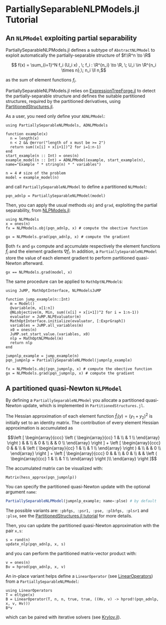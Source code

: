 # PartiallySeparableNLPModels.jl Tutorial

## An `NLPModel` exploiting partial separability
PartiallySeparableNLPModels.jl defines a subtype of `AbstractNLPModel` to exploit automatically the partially-separable structure of $f:\R^n \to \R$
```math
 f(x) = \sum_{i=1}^N f_i (U_i x) , \; f_i : \R^{n_i} \to \R, \; U_i \in \R^{n_i \times n},\; n_i \ll n,
```
as the sum of element functions $f_i$.

PartiallySeparableNLPModels.jl relies on [ExpressionTreeForge.jl](https://github.com/JuliaSmoothOptimizers/ExpressionTreeForge.jl) to detect the partially-separable structure and defines the suitable partitioned structures, required by the partitioned derivatives, using [PartitionedStructures.jl](https://github.com/paraynaud/PartitionedStructures.jl).

As a user, you need only define your `ADNLPModel`:
```@example PSNLP
using PartiallySeparableNLPModels, ADNLPModels

function example(x)
  n = length(x)
  n < 2 && @error("length of x must be >= 2")
  return sum((x[i] + x[i+1])^2 for i=1:n-1)
end 
start_example(n :: Int) = ones(n)
example_model(n :: Int) = ADNLPModel(example, start_example(n), name="Example " * string(n) * " variables")

n = 4 # size of the problem
model = example_model(n)
```
and call `PartiallySeparableNLPModel` to define a partitioned `NLPModel`:
```@example PSNLP
pqn_adnlp = PartiallySeparableNLPModel(model)
```

Then, you can apply the usual methods `obj` and `grad`, exploiting the partial separability, from [NLPModels.jl](https://github.com/JuliaSmoothOptimizers/NLPModels.jl):
```@example PSNLP
using NLPModels
x = ones(n)
fx = NLPModels.obj(pqn_adnlp, x) # compute the obective function
```

```@example PSNLP
gx = NLPModels.grad(pqn_adnlp, x) # compute the gradient
```
Both `fx` and `gx` compute and accumulate respectively the element functions $\hat{f}_i$ and the element gradients $\nabla \hat{f}_i$.
In addition, a `PartiallySeparableNLPModel` store the value of each element gradient to perform partitioned quasi-Newton afterward. 

```@example PSNLP
gx == NLPModels.grad(model, x)
```

The same procedure can be applied to `MathOptNLPModel`s:
```@example PSNLP
using JuMP, MathOptInterface, NLPModelsJuMP

function jump_example(n::Int)
  m = Model()
  @variable(m, x[1:n])
  @NLobjective(m, Min, sum((x[i] + x[i+1])^2 for i = 1:n-1))
  evaluator = JuMP.NLPEvaluator(m)
  MathOptInterface.initialize(evaluator, [:ExprGraph])
  variables = JuMP.all_variables(m)
  x0 = ones(n)
  JuMP.set_start_value.(variables, x0)
  nlp = MathOptNLPModel(m)
  return nlp
end

jumpnlp_example = jump_example(n)
pqn_jumpnlp = PartiallySeparableNLPModel(jumpnlp_example)

fx = NLPModels.obj(pqn_jumpnlp, x) # compute the obective function
gx = NLPModels.grad(pqn_jumpnlp, x) # compute the gradient
```

## A partitioned quasi-Newton `NLPModel`
By defining a `PartiallySeparableNLPModel` you allocate a partitioned quasi-Newton update, which is implemented in `PartitionedStructures.jl`.

The Hessian approximation of each element function $\hat{f}_i (y) = (y_1 + y_2)^2$ is initially set to an identity matrix. 
The contribution of every element Hessian approximation is accumulated as
```math
\left [
\begin{array}{ccc}
  \left ( \begin{array}{cc}
    1 & \\
    & 1 \\ 
  \end{array} \right ) & & \\
  & 0 & \\
  & & 0 \\
\end{array}
\right ] 
+ 
\left [
\begin{array}{ccc}
  0 & & \\
  & \left ( \begin{array}{cc}
    1 & \\
    & 1 \\ 
  \end{array} \right ) & \\
  & & 0 \\
\end{array}
\right ]
+ 
\left [
\begin{array}{ccc}
  0 & & \\
  & 0 & \\
  & & \left ( \begin{array}{cc}
    1 & \\
    & 1 \\ 
  \end{array} \right )\\
\end{array}
\right ]
```
The accumulated matrix can be visualized with:
```@example PSNLP
Matrix(hess_approx(pqn_jumpnlp))
```

You can specify the partitioned quasi-Newton update with the optional argument `name`:
```julia
PartiallySeparableNLPModel(jumpnlp_example; name=:plse) # by default
```
The possible variants are: `:pbfgs, :psr1, :pse, :plbfgs, :plsr1` and `:plse`, see the [PartitionedStructures.jl tutorial](https://juliasmoothoptimizers.github.io/PartitionedStructures.jl/dev/tutorial/) for more details.

Then, you can update the partitioned quasi-Newton approximation with the pair `x,s`:
```@example PSNLP
s = rand(n)
update_nlp(pqn_adnlp, x, s)
```
and you can perform the partitioned matrix-vector product with:
```@example PSNLP
v = ones(n)
Bv = hprod(pqn_adnlp, x, v)
```

An in-place variant helps define a `LinearOperator` (see [LinearOperators](https://github.com/JuliaSmoothOptimizers/LinearOperators.jl)) from a `PartiallySeparableNLPModel`:
```@example PSNLP
using LinearOperators
T = eltype(x)
B = LinearOperator(T, n, n, true, true, ((Hv, v) -> hprod!(pqn_adnlp, x, v, Hv)))
B*v
```
which can be paired with iterative solvers (see [Krylov.jl](https://github.com/JuliaSmoothOptimizers/Krylov.jl)).